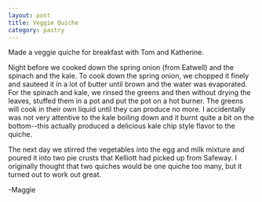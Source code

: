 ```yaml
---
layout: post
title: Veggie Quiche
category: pastry
---
```


Made a veggie quiche for breakfast with Tom and Katherine.

Night before we cooked down the spring onion (from Eatwell) and the
spinach and the kale. To cook down the spring onion, we chopped it
finely and sauteed it in a lot of butter until brown and the water was
evaporated. For the spinach and kale, we rinsed the greens and then
without drying the leaves, stuffed them in a pot and put the pot on a
hot burner. The greens will cook in their own liquid until they can
produce no more. I accidentally was not very attentive to the kale
boiling down and it burnt quite a bit on the bottom--this actually
produced a delicious kale chip style flavor to the quiche.

The next day we stirred the vegetables into the egg and milk mixture
and poured it into two pie crusts that Kelliott had picked up from
Safeway. I originally thought that two quiches would be one quiche too
many, but it turned out to work out great.

-Maggie
